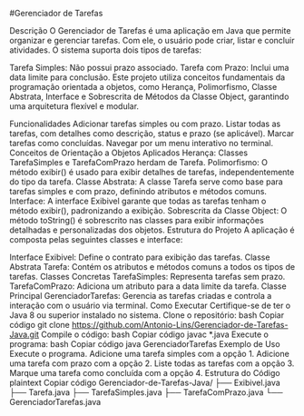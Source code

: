 #Gerenciador de Tarefas

Descrição
O Gerenciador de Tarefas é uma aplicação em Java que permite organizar e gerenciar tarefas. Com ele, o usuário pode criar, listar e concluir atividades. O sistema suporta dois tipos de tarefas:

Tarefa Simples: Não possui prazo associado.
Tarefa com Prazo: Inclui uma data limite para conclusão.
Este projeto utiliza conceitos fundamentais da programação orientada a objetos, como Herança, Polimorfismo, Classe Abstrata, Interface e Sobrescrita de Métodos da Classe Object, garantindo uma arquitetura flexível e modular.

Funcionalidades
Adicionar tarefas simples ou com prazo.
Listar todas as tarefas, com detalhes como descrição, status e prazo (se aplicável).
Marcar tarefas como concluídas.
Navegar por um menu interativo no terminal.
Conceitos de Orientação a Objetos Aplicados
Herança:
Classes TarefaSimples e TarefaComPrazo herdam de Tarefa.
Polimorfismo:
O método exibir() é usado para exibir detalhes de tarefas, independentemente do tipo da tarefa.
Classe Abstrata:
A classe Tarefa serve como base para tarefas simples e com prazo, definindo atributos e métodos comuns.
Interface:
A interface Exibivel garante que todas as tarefas tenham o método exibir(), padronizando a exibição.
Sobrescrita da Classe Object:
O método toString() é sobrescrito nas classes para exibir informações detalhadas e personalizadas dos objetos.
Estrutura do Projeto
A aplicação é composta pelas seguintes classes e interface:

Interface
Exibivel: Define o contrato para exibição das tarefas.
Classe Abstrata
Tarefa: Contém os atributos e métodos comuns a todos os tipos de tarefas.
Classes Concretas
TarefaSimples: Representa tarefas sem prazo.
TarefaComPrazo: Adiciona um atributo para a data limite da tarefa.
Classe Principal
GerenciadorTarefas: Gerencia as tarefas criadas e controla a interação com o usuário via terminal.
Como Executar
Certifique-se de ter o Java 8 ou superior instalado no sistema.
Clone o repositório:
bash
Copiar código
git clone https://github.com/Antonio-Lins/Gerenciador-de-Tarefas-Java.git
Compile o código:
bash
Copiar código
javac *.java
Execute o programa:
bash
Copiar código
java GerenciadorTarefas
Exemplo de Uso
Execute o programa.
Adicione uma tarefa simples com a opção 1.
Adicione uma tarefa com prazo com a opção 2.
Liste todas as tarefas com a opção 3.
Marque uma tarefa como concluída com a opção 4.
Estrutura do Código
plaintext
Copiar código
Gerenciador-de-Tarefas-Java/
├── Exibivel.java
├── Tarefa.java
├── TarefaSimples.java
├── TarefaComPrazo.java
└── GerenciadorTarefas.java
